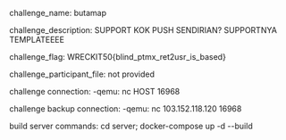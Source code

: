 
challenge_name: butamap

challenge_description: SUPPORT KOK PUSH SENDIRIAN? SUPPORTNYA TEMPLATEEEE

challenge_flag: WRECKIT50{blind_ptmx_ret2usr_is_based}

challenge_participant_file: not provided

challenge connection:
-qemu: nc HOST 16968

challenge backup connection:
-qemu: nc 103.152.118.120 16968

build server commands:
cd server; docker-compose up -d --build
